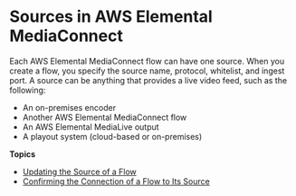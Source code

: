 # Sources in AWS Elemental MediaConnect<a name="sources"></a>

Each AWS Elemental MediaConnect flow can have one source\. When you create a flow, you specify the source name, protocol, whitelist, and ingest port\. A source can be anything that provides a live video feed, such as the following:
+ An on\-premises encoder
+ Another AWS Elemental MediaConnect flow
+ An AWS Elemental MediaLive output
+ A playout system \(cloud\-based or on\-premises\)

**Topics**
+ [Updating the Source of a Flow](source-update.md)
+ [Confirming the Connection of a Flow to Its Source](source-confirm-connection.md)